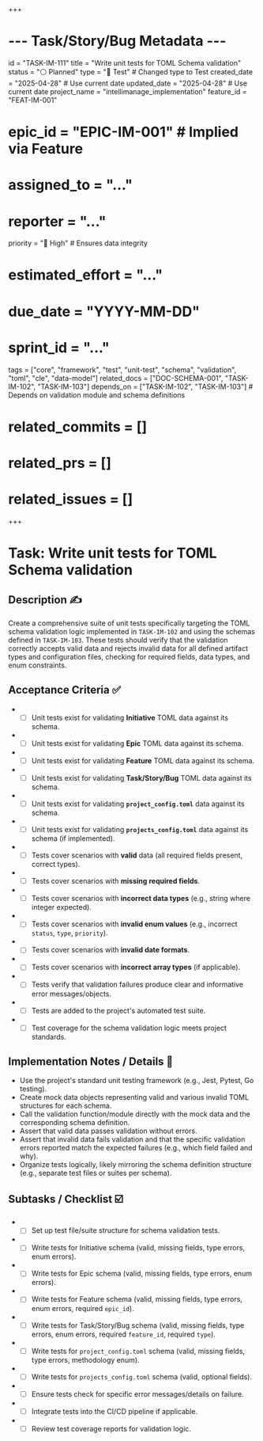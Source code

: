 +++
# --- Task/Story/Bug Metadata ---
id = "TASK-IM-111"
title = "Write unit tests for TOML Schema validation"
status = "⚪️ Planned"
type = "🧪 Test" # Changed type to Test
created_date = "2025-04-28" # Use current date
updated_date = "2025-04-28" # Use current date
project_name = "intellimanage_implementation"
feature_id = "FEAT-IM-001"
# epic_id = "EPIC-IM-001" # Implied via Feature
# assigned_to = "..."
# reporter = "..."
priority = "🔼 High" # Ensures data integrity
# estimated_effort = "..."
# due_date = "YYYY-MM-DD"
# sprint_id = "..."
tags = ["core", "framework", "test", "unit-test", "schema", "validation", "toml", "cle", "data-model"]
related_docs = ["DOC-SCHEMA-001", "TASK-IM-102", "TASK-IM-103"]
depends_on = ["TASK-IM-102", "TASK-IM-103"] # Depends on validation module and schema definitions
# related_commits = []
# related_prs = []
# related_issues = []
+++

# Task: Write unit tests for TOML Schema validation

## Description ✍️

Create a comprehensive suite of unit tests specifically targeting the TOML schema validation logic implemented in `TASK-IM-102` and using the schemas defined in `TASK-IM-103`. These tests should verify that the validation correctly accepts valid data and rejects invalid data for all defined artifact types and configuration files, checking for required fields, data types, and enum constraints.

## Acceptance Criteria ✅

*   - [ ] Unit tests exist for validating **Initiative** TOML data against its schema.
*   - [ ] Unit tests exist for validating **Epic** TOML data against its schema.
*   - [ ] Unit tests exist for validating **Feature** TOML data against its schema.
*   - [ ] Unit tests exist for validating **Task/Story/Bug** TOML data against its schema.
*   - [ ] Unit tests exist for validating **`project_config.toml`** data against its schema.
*   - [ ] Unit tests exist for validating **`projects_config.toml`** data against its schema (if implemented).
*   - [ ] Tests cover scenarios with **valid** data (all required fields present, correct types).
*   - [ ] Tests cover scenarios with **missing required fields**.
*   - [ ] Tests cover scenarios with **incorrect data types** (e.g., string where integer expected).
*   - [ ] Tests cover scenarios with **invalid enum values** (e.g., incorrect `status`, `type`, `priority`).
*   - [ ] Tests cover scenarios with **invalid date formats**.
*   - [ ] Tests cover scenarios with **incorrect array types** (if applicable).
*   - [ ] Tests verify that validation failures produce clear and informative error messages/objects.
*   - [ ] Tests are added to the project's automated test suite.
*   - [ ] Test coverage for the schema validation logic meets project standards.

## Implementation Notes / Details 📝

*   Use the project's standard unit testing framework (e.g., Jest, Pytest, Go testing).
*   Create mock data objects representing valid and various invalid TOML structures for each schema.
*   Call the validation function/module directly with the mock data and the corresponding schema definition.
*   Assert that valid data passes validation without errors.
*   Assert that invalid data fails validation and that the specific validation errors reported match the expected failures (e.g., which field failed and why).
*   Organize tests logically, likely mirroring the schema definition structure (e.g., separate test files or suites per schema).

## Subtasks / Checklist ☑️

*   - [ ] Set up test file/suite structure for schema validation tests.
*   - [ ] Write tests for Initiative schema (valid, missing fields, type errors, enum errors).
*   - [ ] Write tests for Epic schema (valid, missing fields, type errors, enum errors).
*   - [ ] Write tests for Feature schema (valid, missing fields, type errors, enum errors, required `epic_id`).
*   - [ ] Write tests for Task/Story/Bug schema (valid, missing fields, type errors, enum errors, required `feature_id`, required `type`).
*   - [ ] Write tests for `project_config.toml` schema (valid, missing fields, type errors, methodology enum).
*   - [ ] Write tests for `projects_config.toml` schema (valid, optional fields).
*   - [ ] Ensure tests check for specific error messages/details on failure.
*   - [ ] Integrate tests into the CI/CD pipeline if applicable.
*   - [ ] Review test coverage reports for validation logic.

